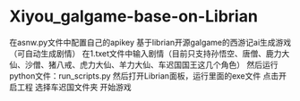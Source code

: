 # Xiyou_galgame-base-on-Librian
在asnw.py文件中配置自己的apikey
基于librian开源galgame的西游记ai生成游戏（可自动生成剧情）
在1.txet文件中输入剧情（目前只支持孙悟空、唐僧、鹿力大仙、沙僧、猪八戒、虎力大仙、羊力大仙、车迟国国王这几个角色）
然后运行python文件：run_scripts.py
然后打开Librian面板，运行里面的exe文件
点击开启工程
选择车迟国文件夹
开始游戏
